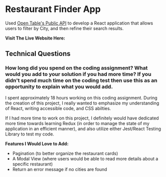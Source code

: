 # Restaurant Finder App

Used [Open Table's Public API](https://opentable.herokuapp.com/) to develop a React application that allows users to filter by City, and then refine their search results. 

**Visit The Live Website Here:** 

## Technical Questions 

### How long did you spend on the coding assignment? What would you add to your solution if you had more time? If you didn't spend much time on the coding test then use this as an opportunity to explain what you would add.

I spent approximately 18 hours working on this coding assignment. During the creation of this project, I really wanted to emphasize my understanding of React, writing accessible code, and CSS abilties. 

If I had more time to work on this project, I definitely would have dedicated more time towards learning Redux (in order to manage the state of my application in an efficient manner), and also utilize either Jest/React Testing Library to test my code.

**Features I Would Love to Add:**
- Pagination (to better organize the restaurant cards) 
- A Modal View (where users would be able to read more details about a specific restaurant) 
- Return an error message if no cities are found
